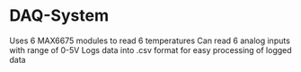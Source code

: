 # DAQ-System
Uses 6 MAX6675 modules to read 6 temperatures
Can read 6 analog inputs with range of 0-5V
Logs data into .csv format for easy processing of logged data

